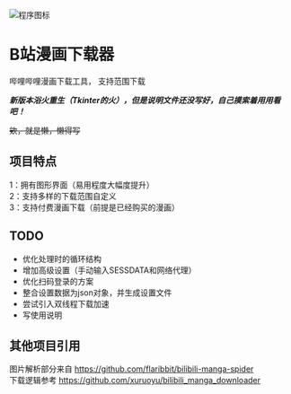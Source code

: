 ![程序图标](https://raw.githubusercontent.com/Randark-JMT/Bilibili_manga_download/dev-tkinker/main.ico "ico")
# B站漫画下载器
哔哩哔哩漫画下载工具， 支持范围下载

***新版本浴火重生（Tkinter的火），但是说明文件还没写好，自己摸索着用用看吧！***

~~欸，就是懒，懒得写~~

## 项目特点
1：拥有图形界面（易用程度大幅度提升） <br />
2：支持多样的下载范围自定义 <br />
3：支持付费漫画下载（前提是已经购买的漫画）

## TODO
- 优化处理时的循环结构 <br />
- 增加高级设置（手动输入SESSDATA和网络代理） <br />
- 优化扫码登录的方案 <br />
- 整合设置数据为json对象，并生成设置文件 <br />
- 尝试引入双线程下载加速
- 写使用说明

## 其他项目引用
图片解析部分来自 https://github.com/flaribbit/bilibili-manga-spider <br />
下载逻辑参考 https://github.com/xuruoyu/bilibili_manga_downloader
